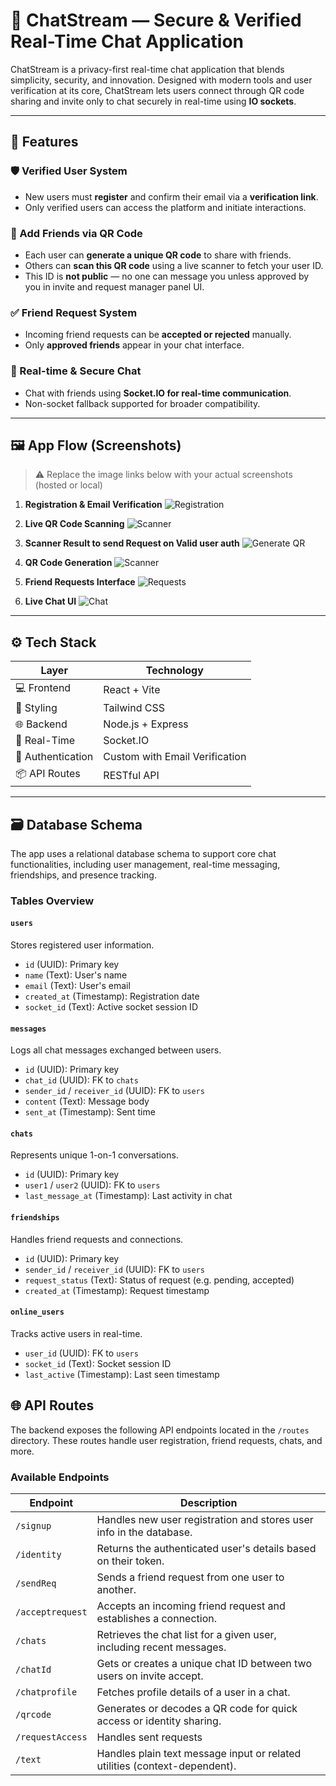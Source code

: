 # 💬 ChatStream — Secure & Verified Real-Time Chat Application

ChatStream is a privacy-first real-time chat application that blends simplicity, security, and innovation. Designed with modern tools and user verification at its core, ChatStream lets users connect through QR code sharing and invite only to chat securely in real-time using **IO sockets**.

---

## 🚀 Features

### 🛡️ Verified User System
- New users must **register** and confirm their email via a **verification link**.
- Only verified users can access the platform and initiate interactions.

### 🔗 Add Friends via QR Code
- Each user can **generate a unique QR code** to share with friends.
- Others can **scan this QR code** using a live scanner to fetch your user ID.
- This ID is **not public** — no one can message you unless approved by you in invite and request manager panel UI.

### ✅ Friend Request System
- Incoming friend requests can be **accepted or rejected** manually.
- Only **approved friends** appear in your chat interface.

### 💬 Real-time & Secure Chat
- Chat with friends using **Socket.IO for real-time communication**.
- Non-socket fallback supported for broader compatibility.


---

## 🖼️ App Flow (Screenshots)

> ⚠️ Replace the image links below with your actual screenshots (hosted or local)

1. **Registration & Email Verification**
   ![Registration](./content/Screenshot1.png)

2. **Live QR Code Scanning**
   ![Scanner](./content/Screenshot3.png)

3. **Scanner Result to send Request on Valid user auth**
   ![Generate QR](./content/Screenshot4.png)
   
5. **QR Code Generation**
   ![Scanner](./content/Screenshot6.png)

4. **Friend Requests Interface**
   ![Requests](./content/Screenshot5.png)

5. **Live Chat UI**
   ![Chat](./content/Screenshot2.png)

---

## ⚙️ Tech Stack

| Layer          | Technology          |
|----------------|---------------------|
| 💻 Frontend     | React + Vite        |
| 🎨 Styling      | Tailwind CSS        |
| 🌐 Backend      | Node.js + Express   |
| 🔌 Real-Time    | Socket.IO           |
| 🔐 Authentication | Custom with Email Verification |
| 📦 API Routes   | RESTful API         |

---

## 🗃️ Database Schema

The app uses a relational database schema to support core chat functionalities, including user management, real-time messaging, friendships, and presence tracking.

### **Tables Overview**

#### `users`
Stores registered user information.
- `id` (UUID): Primary key  
- `name` (Text): User's name  
- `email` (Text): User's email  
- `created_at` (Timestamp): Registration date  
- `socket_id` (Text): Active socket session ID  

#### `messages`
Logs all chat messages exchanged between users.
- `id` (UUID): Primary key  
- `chat_id` (UUID): FK to `chats`  
- `sender_id` / `receiver_id` (UUID): FK to `users`  
- `content` (Text): Message body  
- `sent_at` (Timestamp): Sent time  

#### `chats`
Represents unique 1-on-1 conversations.
- `id` (UUID): Primary key  
- `user1` / `user2` (UUID): FK to `users`  
- `last_message_at` (Timestamp): Last activity in chat  

#### `friendships`
Handles friend requests and connections.
- `id` (UUID): Primary key  
- `sender_id` / `receiver_id` (UUID): FK to `users`  
- `request_status` (Text): Status of request (e.g. pending, accepted)  
- `created_at` (Timestamp): Request timestamp  

#### `online_users`
Tracks active users in real-time.
- `user_id` (UUID): FK to `users`  
- `socket_id` (Text): Socket session ID  
- `last_active` (Timestamp): Last seen timestamp  

## 🌐 API Routes

The backend exposes the following API endpoints located in the `/routes` directory. These routes handle user registration, friend requests, chats, and more.

### **Available Endpoints**

| Endpoint            | Description |
|---------------------|-------------|
| `/signup`           | Handles new user registration and stores user info in the database. |
| `/identity`         | Returns the authenticated user's details based on their token. |
| `/sendReq`          | Sends a friend request from one user to another. |
| `/acceptrequest`    | Accepts an incoming friend request and establishes a connection. |
| `/chats`            | Retrieves the chat list for a given user, including recent messages. |
| `/chatId`           | Gets or creates a unique chat ID between two users on invite accept. |
| `/chatprofile`      | Fetches profile details of a user in a chat. |
| `/qrcode`           | Generates or decodes a QR code for quick access or identity sharing. |
| `/requestAccess`    | Handles sent requests|
| `/text`             | Handles plain text message input or related utilities (context-dependent). |


